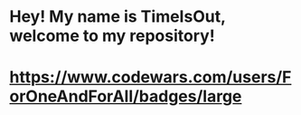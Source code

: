 # Hey! My name is TimeIsOut, welcome to my repository!
# https://www.codewars.com/users/ForOneAndForAll/badges/large
